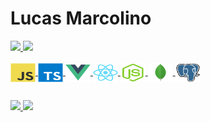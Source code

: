 # Lucas Marcolino

<div>
  <a href="https://github.com/marcolinolucas">
  <img height="180em" src="https://github-readme-stats.vercel.app/api?username=marcolinolucas&show_icons=true&theme=dracula&include_all_commits=true&count_private=true"/>
  <img height="180em" src="https://github-readme-stats.vercel.app/api/top-langs/?username=marcolinolucas&layout=compact&langs_count=7&theme=dracula"/>
</div>

<div>
	<br>
  <img align="center" alt="js-icon" height="30" width="40" src="https://raw.githubusercontent.com/devicons/devicon/master/icons/javascript/javascript-original.svg">
  <img align="center" alt="ts-icon" height="30" width="40" src="https://raw.githubusercontent.com/devicons/devicon/master/icons/typescript/typescript-original.svg">
  
  <img align="center" alt="vue-icon" height="30" width="40" src="https://raw.githubusercontent.com/devicons/devicon/master/icons/vuejs/vuejs-original.svg">
  <img align="center" alt="react-icon" height="30" width="40" src="https://raw.githubusercontent.com/devicons/devicon/master/icons/react/react-original.svg">
  
  <img align="center" alt="node-icon" height="30" width="40" src="https://raw.githubusercontent.com/devicons/devicon/master/icons/nodejs/nodejs-original.svg">
  
  <img align="center" alt="mongo-icon" height="30" width="40" src="https://raw.githubusercontent.com/devicons/devicon/master/icons/mongodb/mongodb-original.svg">
  <img align="center" alt="postgres-icon" height="30" width="40" src="https://raw.githubusercontent.com/devicons/devicon/master/icons/postgresql/postgresql-original.svg">
</div>
  
##
 
<div> 
  <a href="mailto:lucasmarcolinofc@gmail.com">
		<img src="https://img.shields.io/badge/Gmail-D14836?style=for-the-badge&logo=gmail&logoColor=white" target="_blank">
	</a>
  <a href="https://www.linkedin.com/in/lucasmarcolino" target="_blank">
		<img src="https://img.shields.io/badge/-LinkedIn-%230077B5?style=for-the-badge&logo=linkedin&logoColor=white" target="_blank">
	</a>
</div>
